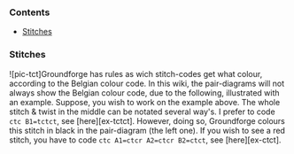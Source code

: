 ### Contents
* [Stitches](Stitches)

### Stitches
![pic-tct]Groundforge has rules as wich stitch-codes get what colour, according to the Belgian colour code. In this wiki, the pair-diagrams will not always show the Belgian colour code, due to the following, illustrated with an example. 
Suppose, you wish to work on the example above. The whole stitch & twist in the middle can be notated several way's. I prefer to code `ctc B1=tctct`, see [here][ex-tctct]. However, doing so, Groundforge colours this stitch in black in the pair-diagram (the left one). If you wish to see a red stitch, you have to code `ctc A1=ctcr A2=ctcr B2=ctct`, see [here][ex-ctct].
